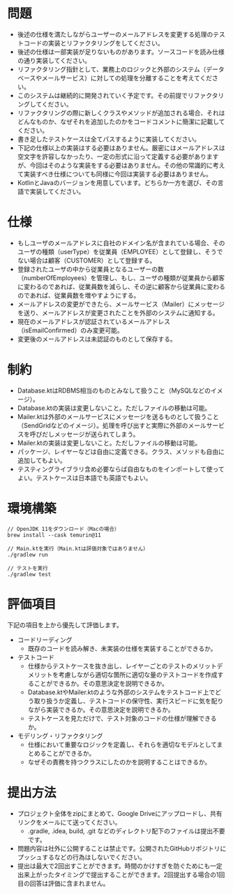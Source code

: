 # 問題

- 後述の仕様を満たしながらユーザーのメールアドレスを変更する処理のテストコードの実装とリファクタリングをしてください。
- 後述の仕様は一部実装が足りないものがあります。ソースコードを読み仕様の通り実装してください。
- リファクタリング指針として、業務上のロジックと外部のシステム（データベースやメールサービス）に対しての処理を分離することを考えてください。
- このシステムは継続的に開発されていく予定です。その前提でリファクタリングしてください。
- リファクタリングの際に新しくクラスやメソッドが追加される場合、それはどんなものか、なぜそれを追加したのかをコードコメントに簡潔に記載してください。
- 書き足したテストケースは全てパスするように実装してください。
- 下記の仕様以上の実装はする必要はありません。厳密にはメールアドレスは空文字を許容しなかったり、一定の形式に沿って定義する必要がありますが、今回はそのような実装をする必要はありません。その他の常識的に考えて実装すべき仕様についても同様に今回は実装する必要はありません。
- KotlinとJavaのバージョンを用意しています。どちらか一方を選び、その言語で実装してください。

# 仕様

- もしユーザのメールアドレスに自社のドメイン名が含まれている場合、そのユーザの種類（userType）を従業員（EMPLOYEE）として登録し、そうでない場合は顧客（CUSTOMER）として登録する。
- 登録されたユーザの中から従業員となるユーザーの数（numberOfEmployees）を管理し、もし、ユーザの種類が従業員から顧客に変わるのであれば、従業員数を減らし、その逆に顧客から従業員に変わるのであれば、従業員数を増やすようにする。
- メールアドレスの変更ができたら、メールサービス（Mailer）にメッセージを送り、メールアドレスが変更されたことを外部のシステムに通知する。
- 現在のメールアドレスが認証されているメールアドレス（isEmailConfirmed）のみ変更可能。
- 変更後のメールアドレスは未認証のものとして保存する。

# 制約

- Database.ktはRDBMS相当のものとみなして扱うこと（MySQLなどのイメージ）。
- Database.ktの実装は変更しないこと。ただしファイルの移動は可能。
- Mailer.ktは外部のメールサービスにメッセージを送るものとして扱うこと（SendGridなどのイメージ）。処理を呼び出すと実際に外部のメールサービスを呼びだしメッセージが送られてしまう。
- Mailer.ktの実装は変更しないこと。ただしファイルの移動は可能。
- パッケージ、レイヤーなどは自由に定義できる。クラス、メソッドも自由に追加してもよい。
- テスティングライブラリ含め必要ならば自由なものをインポートして使ってよい。テストケースは日本語でも英語でもよい。

# 環境構築

```
// OpenJDK 11をダウンロード（Macの場合）
brew install --cask temurin@11

// Main.ktを実行（Main.ktは評価対象ではありません）
./gradlew run

// テストを実行
./gradlew test
```

# 評価項目
下記の項目を上から優先して評価します。

- コードリーディング
    - 既存のコードを読み解き、未実装の仕様を実装することができるか。
- テストコード
    - 仕様からテストケースを抜き出し、レイヤーごとのテストのメリットデメリットを考慮しながら適切な箇所に適切な量のテストコードを作成することができるか。その意思決定を説明できるか。
    - Database.ktやMailer.ktのような外部のシステムをテストコード上でどう取り扱うか定義し、テストコードの保守性、実行スピードに気を配りながら実装できるか。その意思決定を説明できるか。
    - テストケースを見ただけで、テスト対象のコードの仕様が理解できるか。
- モデリング・リファクタリング
    - 仕様において重要なロジックを定義し、それらを適切なモデルとしてまとめることができるか。
    - なぜその責務を持つクラスにしたのかを説明することはできるか。


# 提出方法

- プロジェクト全体をzipにまとめて、Google Driveにアップロードし、共有リンクをメールにて送ってください。
    - .gradle, .idea, build, .git などのディレクトリ配下のファイルは提出不要です。
- 問題内容は社外に公開することは禁止です。公開されたGitHubリポジトリにプッシュするなどの行為はしないでください。
- 提出は最大で2回出すことができます。時間のかけすぎを防ぐためにも一定出来上がったタイミングで提出することができます。2回提出する場合の1回目の回答は評価に含まれません。
